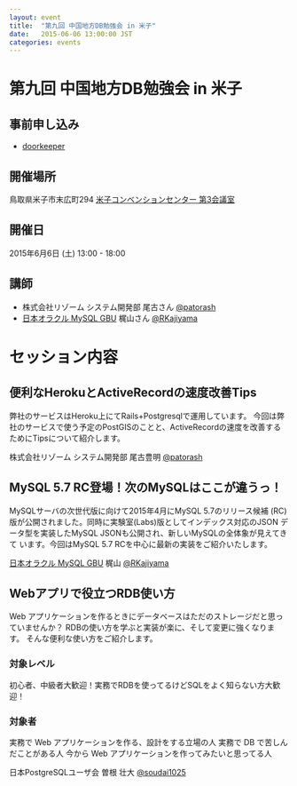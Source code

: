 ```yaml
---
layout: event
title:  "第九回 中国地方DB勉強会 in 米子"
date:   2015-06-06 13:00:00 JST
categories: events
---
```


# 第九回 中国地方DB勉強会 in 米子

## 事前申し込み

* [doorkeeper](https://dbstudychugoku.doorkeeper.jp/events/23735)

## 開催場所

鳥取県米子市末広町294 [米子コンベンションセンター 第3会議室](http://www.bigship.or.jp/)

## 開催日

2015年6月6日 (土) 13:00 - 18:00

## 講師

* 株式会社リゾーム システム開発部 尾古さん [@patorash](https://twitter.com/patorash/)
* [日本オラクル MySQL GBU](http://www.mysql.gr.jp/) 梶山さん [@RKajiyama](https://twitter.com/rkajiyama)

# セッション内容

## 便利なHerokuとActiveRecordの速度改善Tips

弊社のサービスはHeroku上にてRails+Postgresqlで運用しています。
今回は弊社のサービスで使う予定のPostGISのことと、ActiveRecordの速度を改善するためにTipsについて紹介します。

株式会社リゾーム システム開発部 尾古豊明 [@patorash](https://twitter.com/patorash/)

## MySQL 5.7 RC登場！次のMySQLはここが違うっ！

MySQLサーバの次世代版に向けて2015年4月にMySQL 5.7のリリース候補 (RC)版が公開されました。同時に実験室(Labs)版としてインデックス対応のJSON データ型を実装したMySQL JSONも公開され、新しいMySQLの全体象が見えてきて います。今回はMySQL 5.7 RCを中心に最新の実装をご紹介いたします。

[日本オラクル MySQL GBU](http://www.mysql.gr.jp/) 梶山 [@RKajiyama](https://twitter.com/rkajiyama)

## Webアプリで役立つRDB使い方

Web アプリケーションを作るときにデータベースはただのストレージだと思っていませんか？
RDBの使い方を学ぶと実装が楽に、そして変更に強くなります。
そんな便利な使い方をご紹介します。

### 対象レベル

初心者、中級者大歓迎！実務でRDBを使ってるけどSQLをよく知らない方大歓迎！

### 対象者

実務で Web アプリケーションを作る、設計をする立場の人
実務で DB で苦しんだことがある人
今から Web アプリケーションを作ってみたいと思ってる人


日本PostgreSQLユーザ会 曽根 壮大 [@soudai1025](https://twitter.com/soudai1025)
